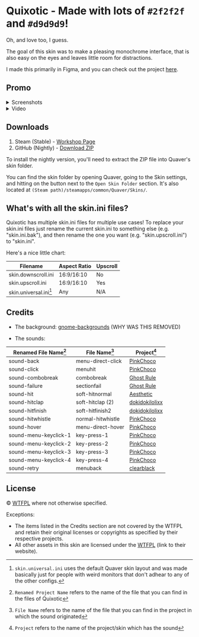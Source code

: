 
# Quixotic - Made with lots of `#2f2f2f` and `#d9d9d9`!
Oh, and love too, I guess.

The goal of this skin was to make a pleasing monochrome interface, that is also easy on the eyes and leaves little room for distractions.

I made this primarily in Figma, and you can check out the project [here](https://www.figma.com/design/1zG392vYEOZUBXJ2TOsZbr/Skins?node-id=0-1).

## Promo
<details> <summary> Screenshots </summary>
<img src="!Promo/Screenshots/1.jpeg" width="384"/>
<img src="!Promo/Screenshots/2.jpeg" width="384"/>
<img src="!Promo/Screenshots/3.jpeg" width="384"/>
<img src="!Promo/Screenshots/4.jpeg" width="384"/>
</details>

<details> <summary> Video </summary>

[YouTube](https://youtu.be/Z9gQknQgcj8)

...what? I can't embed videos larger than 10MB on here.
</details>

## Downloads
1. Steam (Stable) - [Workshop Page](https://steamcommunity.com/sharedfiles/filedetails/?id=3119237347)
2. GitHub (Nightly) - [Download ZIP](https://github.com/danatationn/Quixotic/archive/refs/heads/main.zip)

To install the nightly version, you'll need to extract the ZIP file into Quaver's skin folder.

You can find the skin folder by opening Quaver, going to the Skin settings, and hitting on the button next to the `Open Skin Folder` section.
It's also located at `(Steam path)/steamapps/common/Quaver/Skins/`.

## What's with all the skin.ini files?
Quixotic has multiple skin.ini files for multiple use cases!
To replace your skin.ini files just rename the current skin.ini to something else (e.g. "skin.ini.bak"), and then rename the one you want (e.g. "skin.upscroll.ini") to "skin.ini".

Here's a nice little chart:

|Filename				|Aspect Ratio	|Upscroll|
------------------------|---------------|---------
skin.downscroll.ini		|16:9/16:10		|No
skin.upscroll.ini		|16:9/16:10		|Yes
skin.universal.ini[^1]	|Any			|N/A

## Credits
* The background: [gnome-backgrounds](https://gitlab.gnome.org/GNOME/gnome-backgrounds/-/commit/02031a4013e46b4332ac2b407d81d8d11afa349e#5078144395a055a4e16c0170d768b42946126b54) (WHY WAS THIS REMOVED)

* The sounds:

|Renamed File Name[^2]	|File Name[^3]		|Project[^4]|
|-----------------------|-------------------|------------
sound-back				|menu-direct-click	|[PinkChoco](https://osu.ppy.sh/community/forums/topics/1153050)
sound-click				|menuhit			|[PinkChoco](https://osu.ppy.sh/community/forums/topics/1153050)
sound-combobreak		|combobreak			|[Ghost Rule](https://osu.ppy.sh/community/forums/topics/1792933)
sound-failure			|sectionfail		|[Ghost Rule](https://osu.ppy.sh/community/forums/topics/1792933)
sound-hit				|soft-hitnormal		|[Aesthetic](https://osu.ppy.sh/community/forums/topics/189843)
sound-hitclap			|soft-hitclap (2)	|[dokidokilolixx](https://osuskins.net/skin/KH69gJk)
sound-hitfinish			|soft-hitfinish2	|[dokidokilolixx](https://osuskins.net/skin/KH69gJk)
sound-hitwhistle		|normal-hitwhistle	|[PinkChoco](https://osu.ppy.sh/community/forums/topics/1153050)
sound-hover				|menu-direct-hover	|[PinkChoco](https://osu.ppy.sh/community/forums/topics/1153050)
sound-menu-keyclick-1	|key-press-1		|[PinkChoco](https://osu.ppy.sh/community/forums/topics/1153050)
sound-menu-keyclick-2	|key-press-2		|[PinkChoco](https://osu.ppy.sh/community/forums/topics/1153050)
sound-menu-keyclick-3	|key-press-3		|[PinkChoco](https://osu.ppy.sh/community/forums/topics/1153050)
sound-menu-keyclick-4	|key-press-4		|[PinkChoco](https://osu.ppy.sh/community/forums/topics/1153050)
sound-retry				|menuback			|[clearblack](https://osuskins.net/skin/lwteH8H)

## License
© [WTFPL](LICENSE.txt) where not otherwise specified.

Exceptions:

* The items listed in the Credits section are not covered by the WTFPL and retain their original licenses or copyrights as specified by their respective projects.  
* All other assets in this skin are licensed under the [WTFPL](https://www.wtfpl.net/) (link to their website).

[^1]: `skin.universal.ini` uses the default Quaver skin layout and was made basically just for people with weird monitors that don't adhear to any of the other configs.
[^2]: `Renamed Project Name` refers to the name of the file that you can find in the files of Quixotic
[^3]: `File Name` refers to the name of the file that you can find in the project in which the sound originated
[^4]: `Project` refers to the name of the project/skin which has the sound